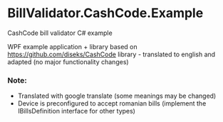 # BillValidator.CashCode.Example
CashCode bill validator C# example

WPF example application + library based on https://github.com/diseks/CashCode library - translated to english and adapted (no major functionality changes)

### Note:
* Translated with google translate (some meanings may be changed)
* Device is preconfigured to accept romanian bills (implement the IBillsDefinition interface for other types)
